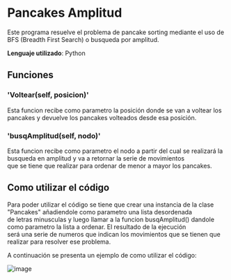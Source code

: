 # Pancakes Amplitud

Este programa resuelve el problema de pancake sorting mediante el uso de BFS (Breadth First Search) o busqueda por amplitud.

**Lenguaje utilizado**: Python

## Funciones

 ### **'Voltear(self, posicion)'**
 
Esta funcion recibe como parametro la posición donde se van a voltear los pancakes y devuelve los pancakes volteados desde esa posición.

 ### **'busqAmplitud(self, nodo)'**
 Esta funcion recibe como parametro el nodo a partir del cual se realizará la busqueda en amplitud y va a retornar la serie de movimientos  
 que se tiene que realizar para ordenar de menor a mayor los pancakes.
 
 ## Como utilizar el código
Para poder utilizar el código se tiene que crear una instancia de la clase "Pancakes" añadiendole como parametro una lista desordenada  
de letras minusculas y luego llamar a la funcion busqAmplitud() dandole como parametro la lista a ordenar. El resultado de la ejecución  
será una serie de numeros que indican los movimientos que se tienen que realizar para resolver ese problema.
 
A continuación se presenta un ejemplo de como utilizar el código:
 
![image](https://user-images.githubusercontent.com/125157604/229003156-c40165e8-f731-4208-93c8-90733b6246d1.png)

